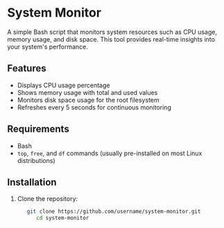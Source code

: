 # System Monitor

A simple Bash script that monitors system resources such as CPU usage, memory usage, and disk space. This tool provides real-time insights into your system's performance.

## Features

- Displays CPU usage percentage
- Shows memory usage with total and used values
- Monitors disk space usage for the root filesystem
- Refreshes every 5 seconds for continuous monitoring

## Requirements

- Bash
- `top`, `free`, and `df` commands (usually pre-installed on most Linux distributions)

## Installation

1. Clone the repository:
   ```bash
      git clone https://github.com/username/system-monitor.git
         cd system-monitor

